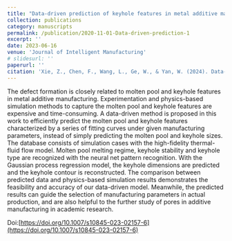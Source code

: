 ```yaml
---
title: "Data-driven prediction of keyhole features in metal additive manufacturing based on physics-based simulation"
collection: publications
category: manuscripts
permalink: /publication/2020-11-01-Data-driven-prediction-1
excerpt: ''
date: 2023-06-16
venue: 'Journal of Intelligent Manufacturing'
# slidesurl: ''
paperurl: ''
citation: 'Xie, Z., Chen, F., Wang, L., Ge, W., & Yan, W. (2024). Data-driven prediction of keyhole features in metal additive manufacturing based on physics-based simulation. Journal of Intelligent Manufacturing, 35(5), 2313-2326.'
---
```


The defect formation is closely related to molten pool and keyhole features in metal additive manufacturing. Experimentation and physics-based simulation methods to capture the molten pool and keyhole features are expensive and time-consuming. A data-driven method is proposed in this work to efficiently predict the molten pool and keyhole features characterized by a series of fitting curves under given manufacturing parameters, instead of simply predicting the molten pool and keyhole sizes. The database consists of simulation cases with the high-fidelity thermal-fluid flow model. Molten pool melting regime, keyhole stability and keyhole type are recognized with the neural net pattern recognition. With the Gaussian process regression model, the keyhole dimensions are predicted and the keyhole contour is reconstructed. The comparison between predicted data and physics-based simulation results demonstrates the feasibility and accuracy of our data-driven model. Meanwhile, the predicted results can guide the selection of manufacturing parameters in actual production, and are also helpful to the further study of pores in additive manufacturing in academic research.

Doi:[https://doi.org/10.1007/s10845-023-02157-6](https://doi.org/10.1007/s10845-023-02157-6)
